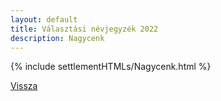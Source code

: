 ```yaml
---
layout: default
title: Választási névjegyzék 2022
description: Nagycenk
---
```


{% include settlementHTMLs/Nagycenk.html %}

[Vissza](./)
